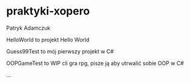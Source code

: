 # praktyki-xopero
Patryk Adamczuk

HelloWorld to projekt Hello World

Guess99Test to mój pierwszy projekt w C#

OOPGameTest to WIP cli gra rpg, pisze ją aby utrwalić sobie OOP w C#

...

